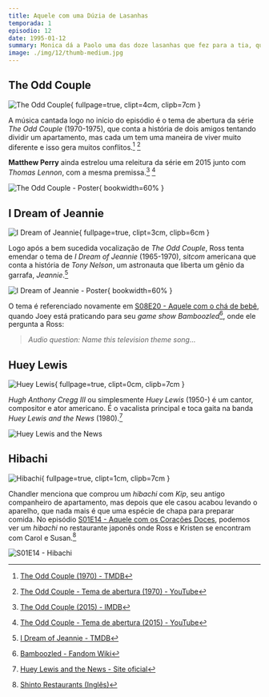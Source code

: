 ```yaml
---
title: Aquele com uma Dúzia de Lasanhas
temporada: 1
episodio: 12
date: 1995-01-12
summary: Monica dá a Paolo uma das doze lasanhas que fez para a tia, que não as quer porque elas contêm carne.
image: ./img/12/thumb-medium.jpg
---
```


## The Odd Couple

![The Odd Couple](./img/12/the-odd-couple.png){ fullpage=true, clipt=4cm, clipb=7cm }

A música cantada logo no início do episódio é o tema de abertura da série
*The Odd Couple* (1970-1975), que conta a história de dois amigos tentando dividir
um apartamento, mas cada um tem uma maneira de viver muito diferente e isso gera
muitos conflitos.[^odd-couple-70-tmdb] [^odd-couple-70-yt]

**Matthew Perry** ainda estrelou uma releitura da série em 2015 junto com *Thomas Lennon*,
com a mesma premissa.[^odd-couple-2015-imdb] [^odd-couple-2015-yt]

![The Odd Couple - Poster](./img/12/the-odd-couple-poster.jpg){ bookwidth=60% }

[^odd-couple-70-tmdb]: [The Odd Couple (1970) - TMDB](https://www.themoviedb.org/tv/1809-the-odd-couple)
[^odd-couple-2015-imdb]: [The Odd Couple (2015) - IMDB](https://www.imdb.com/title/tt0065329/)
[^odd-couple-70-yt]: [The Odd Couple - Tema de abertura (1970) - YouTube](https://www.youtube.com/watch?v=kDrfHj3j398)
[^odd-couple-2015-yt]: [The Odd Couple - Tema de abertura (2015) - YouTube](https://www.youtube.com/watch?v=mrsj4yd_c3I)

## I Dream of Jeannie

![I Dream of Jeannie](./img/12/i-dream-of-jeannie.png){ fullpage=true, clipt=3cm, clipb=6cm }

<!-- {"latex":[{"begin":{"tag":"col-1","width":0.5}}]} -->

Logo após a bem sucedida vocalização de *The Odd Couple*, Ross tenta emendar o
tema de *I Dream of Jeannie* (1965-1970), *sitcom* americana que conta a história
de *Tony Nelson*, um astronauta que liberta um gênio da garrafa, *Jeannie*.[^jeannie-tmdb]

<!--{"latex":[{"end":{"tag":"col-1"}},{"begin":{"tag":"col-2","width":0.5}}]}-->

![I Dream of Jeannie - Poster](./img/12/i-dream-of-jeannie-poster.jpg){ bookwidth=60% }

<!--{"latex":[{"end":{"tag":"col-2"}}]}-->

<cena>
    <chandler
        original="- No, no, we're done. We're done, man."
        traducao="- Não, já chega, já chega cara."
    />
</cena>

O tema é referenciado novamente em [S08E20 - Aquele com o chá de bebê](/temporada/8/episodio/20/),
quando Joey está praticando para seu *game show Bamboozled*[^bamboozled-fandom],
onde ele pergunta a Ross:

> *Audio question: Name this television theme song...*

[^jeannie-tmdb]: [I Dream of Jeannie - TMDB](https://www.themoviedb.org/tv/1660-i-dream-of-jeannie)
[^bamboozled-fandom]: [Bamboozled - Fandom Wiki](https://friends.fandom.com/wiki/Bamboozled)

## Huey Lewis

![Huey Lewis](./img/12/huey-lewis.png){ fullpage=true, clipt=0cm, clipb=7cm }

<cena>
    <ross
      original="- Hey. When did you and Susan meet Huey Lewis?"
      traducao="- Quando vocês conheceram Huey Lewis?"
    />
    <carol
      original="- Uh, that's our friend Tanya."
      traducao="- Essa é nossa amiga Tanya."
    />
    <ross
      original="- Of course it's your friend Tanya."
      traducao="- Claro que é sua amiga Tanya."
    />
</cena>

*Hugh Anthony Cregg III* ou simplesmente *Huey Lewis* (1950-) é um cantor, compositor e
ator americano. É o vacalista principal e toca gaita na banda *Huey Lewis and the News*
(1980).[^lewis-website]

![Huey Lewis and the News](./img/12/huey-lewis-and-the-news.jpeg)

[^lewis-website]: [Huey Lewis and the News - Site oficial](http://www.hueylewisandthenews.com/)

## Hibachi

![Hibachi](./img/12/hibachi.png){ fullpage=true, clipt=1cm, clipb=7cm }

<cena>
    <chandler
        original="- We bought a hibachi together, and then he ran off and got married... and things got pretty ugly."
        traducao="- Compramos um hibachi juntos, ele se casou...  e as coisas ficaram feias."
    />
</cena>

Chandler menciona que comprou um *hibachi* com *Kip*, seu antigo companheiro de
apartamento, mas depois que ele casou
acabou levando o aparelho, que nada mais é que uma espécie de chapa para preparar
comida. No episódio [S01E14 - Aquele com os Corações Doces](/temporada/1/episodio/14/),
podemos ver um *hibachi* no restaurante japonês onde Ross e Kristen se encontram
com Carol e Susan.[^hibachi]

![S01E14 - Hibachi](./img/12/hibachi-ross-carol.png)

[^hibachi]: [Shinto Restaurants (Inglês)](https://shintorestaurants.com/what-is-hibachi/)
